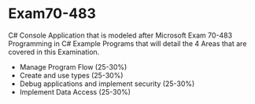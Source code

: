 # Exam70-483
C# Console Application that is modeled after Microsoft Exam 70-483 Programming in C#
Example Programs that will detail the 4 Areas that are covered in this Examination.

* Manage Program Flow (25-30%)
* Create and use types (25-30%)
* Debug applications and implement security (25-30%)
* Implement Data Access (25-30%)

